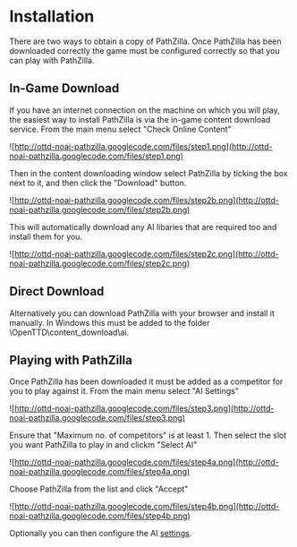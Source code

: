 # Installation #

There are two ways to obtain a copy of PathZilla. Once PathZilla has been downloaded correctly the game must be configured correctly so that you can play with PathZilla.

## In-Game Download ##

If you have an internet connection on the machine on which you will play, the easiest way to install PathZilla is via the in-game content download service. From the main menu select "Check Online Content"

![http://ottd-noai-pathzilla.googlecode.com/files/step1.png](http://ottd-noai-pathzilla.googlecode.com/files/step1.png)

Then in the content downloading window select PathZilla by ticking the box next to it, and then click the "Download" button.

![http://ottd-noai-pathzilla.googlecode.com/files/step2b.png](http://ottd-noai-pathzilla.googlecode.com/files/step2b.png)

This will automatically download any AI libaries that are required too and install them for you.

![http://ottd-noai-pathzilla.googlecode.com/files/step2c.png](http://ottd-noai-pathzilla.googlecode.com/files/step2c.png)

## Direct Download ##

Alternatively you can download PathZilla with your browser and install it manually. In Windows this must be added to the folder <My Documents>\OpenTTD\content\_download\ai.

## Playing with PathZilla ##

Once PathZilla has been downloaded it must be added as a competitor for you to play against it. From the main menu select "AI Settings"

![http://ottd-noai-pathzilla.googlecode.com/files/step3.png](http://ottd-noai-pathzilla.googlecode.com/files/step3.png)

Ensure that "Maximum no. of competitors" is at least 1. Then select the slot you want PathZilla to play in and clickm "Select AI"

![http://ottd-noai-pathzilla.googlecode.com/files/step4a.png](http://ottd-noai-pathzilla.googlecode.com/files/step4a.png)

Choose PathZilla from the list and click "Accept"

![http://ottd-noai-pathzilla.googlecode.com/files/step4b.png](http://ottd-noai-pathzilla.googlecode.com/files/step4b.png)

Optionally you can then configure the AI [settings](Settings.md).